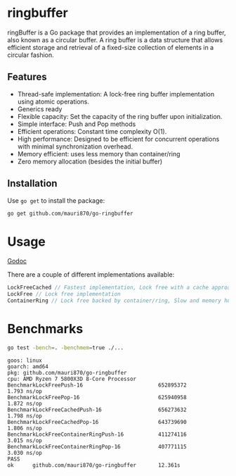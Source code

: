 # ringbuffer

ringBuffer is a Go package that provides an implementation of a ring buffer, also known as a circular buffer. A ring buffer is a data structure that allows efficient storage and retrieval of a fixed-size collection of elements in a circular fashion.

## Features

- Thread-safe implementation: A lock-free ring buffer implementation using atomic operations.
- Generics ready
- Flexible capacity: Set the capacity of the ring buffer upon initialization.
- Simple interface: Push and Pop methods
- Efficient operations: Constant time complexity O(1).
- High performance: Designed to be efficient for concurrent operations with minimal synchronization overhead.
- Memory efficient: uses less memory than container/ring
- Zero memory allocation (besides the initial buffer)

## Installation

Use `go get` to install the package:

```bash
go get github.com/mauri870/go-ringbuffer
```

# Usage

[Godoc](https://pkg.go.dev/github.com/mauri870/go-ringbuffer)

There are a couple of different implementations available:

```go
LockFreeCached // Fastest implementation, Lock free with a cache approach to minimize atomic memory operations
LockFree // Lock free implementation
ContainerRing // Lock free backed by container/ring, Slow and memory hungry, used only for benchmarks
```

# Benchmarks

```bash
go test -bench=. -benchmem=true ./...
```

```
goos: linux
goarch: amd64
pkg: github.com/mauri870/go-ringbuffer
cpu: AMD Ryzen 7 5800X3D 8-Core Processor
BenchmarkLockFreePush-16                        652895372                1.793 ns/op
BenchmarkLockFreePop-16                         625940958                1.872 ns/op
BenchmarkLockFreeCachedPush-16                  656273632                1.798 ns/op
BenchmarkLockFreeCachedPop-16                   643739690                1.806 ns/op
BenchmarkLockFreeContainerRingPush-16           411274116                3.015 ns/op
BenchmarkLockFreeContainerRingPop-16            407771115                3.030 ns/op
PASS
ok      github.com/mauri870/go-ringbuffer       12.361s
```
